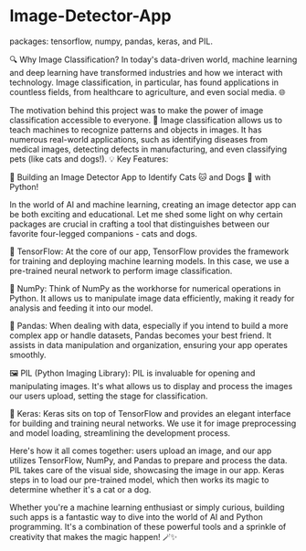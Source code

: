 # Image-Detector-App
packages: tensorflow, numpy, pandas, keras, and PIL.

🔍 Why Image Classification?
In today's data-driven world, machine learning and deep learning have transformed industries and how we interact with technology. Image classification, in particular, has found applications in countless fields, from healthcare to agriculture, and even social media. 🌐

The motivation behind this project was to make the power of image classification accessible to everyone. 📸
Image classification allows us to teach machines to recognize patterns and objects in images.
It has numerous real-world applications, such as identifying diseases from medical images, detecting defects in manufacturing, and even classifying pets (like cats and dogs!).
💡 Key Features:

🚀 Building an Image Detector App to Identify Cats 🐱 and Dogs 🐶 with Python!

In the world of AI and machine learning, creating an image detector app can be both exciting and educational. Let me shed some light on why certain packages are crucial in crafting a tool that distinguishes between our favorite four-legged companions - cats and dogs.

🧠 TensorFlow: At the core of our app, TensorFlow provides the framework for training and deploying machine learning models. In this case, we use a pre-trained neural network to perform image classification.

🧮 NumPy: Think of NumPy as the workhorse for numerical operations in Python. It allows us to manipulate image data efficiently, making it ready for analysis and feeding it into our model.

🐼 Pandas: When dealing with data, especially if you intend to build a more complex app or handle datasets, Pandas becomes your best friend. It assists in data manipulation and organization, ensuring your app operates smoothly.

🖼️ PIL (Python Imaging Library): PIL is invaluable for opening and manipulating images. It's what allows us to display and process the images our users upload, setting the stage for classification.

🤖 Keras: Keras sits on top of TensorFlow and provides an elegant interface for building and training neural networks. We use it for image preprocessing and model loading, streamlining the development process.

Here's how it all comes together: users upload an image, and our app utilizes TensorFlow, NumPy, and Pandas to prepare and process the data. PIL takes care of the visual side, showcasing the image in our app. Keras steps in to load our pre-trained model, which then works its magic to determine whether it's a cat or a dog.

Whether you're a machine learning enthusiast or simply curious, building such apps is a fantastic way to dive into the world of AI and Python programming. It's a combination of these powerful tools and a sprinkle of creativity that makes the magic happen! 🪄✨
